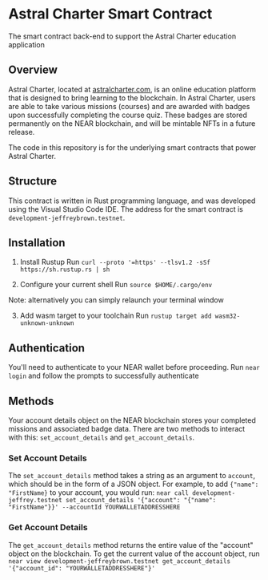 # Astral Charter Smart Contract
The smart contract back-end to support the Astral Charter education application

## Overview
Astral Charter, located at [astralcharter.com](https://astralcharter.com), is an online education platform that is designed to bring learning to the blockchain. In Astral Charter, users are able to take various missions (courses) and are awarded with badges upon successfully completing the course quiz. These badges are stored permanently on the NEAR blockchain, and will be mintable NFTs in a future release. 

The code in this repository is for the underlying smart contracts that power Astral Charter. 

## Structure
This contract is written in Rust programming language, and was developed using the Visual Studio Code IDE. The address for the smart contract is `development-jeffreybrown.testnet`. 

## Installation
1. Install Rustup
Run `curl --proto '=https' --tlsv1.2 -sSf https://sh.rustup.rs | sh`

2. Configure your current shell
Run `source $HOME/.cargo/env`

Note: alternatively you can simply relaunch your terminal window

3. Add wasm target to your toolchain
Run `rustup target add wasm32-unknown-unknown`

## Authentication
You'll need to authenticate to your NEAR wallet before proceeding. 
Run `near login` and follow the prompts to successfully authenticate

## Methods
Your account details object on the NEAR blockchain stores your completed missions and associated badge data. There are two methods to interact with this: `set_account_details` and `get_account_details`. 

### Set Account Details
The `set_account_details` method takes a string as an argument to `account`, which should be in the form of a JSON object. 
For example, to add `{"name": "FirstName}` to your account, you would run:
`near call development-jeffrey.testnet set_account_details '{"account": "{"name": "FirstName"}}' --accountId YOURWALLETADDRESSHERE`

### Get Account Details
The `get_account_details` method returns the entire value of the "account" object on the blockchain. 
To get the current value of the account object, run `near view development-jeffreybrown.testnet get_account_details '{"account_id": "YOURWALLETADDRESSHERE"}'`